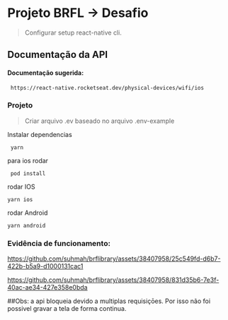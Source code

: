 
# Projeto BRFL -> Desafio

> Configurar setup react-native cli.


## Documentação da API

#### Documentação sugerida:

```http
 https://react-native.rocketseat.dev/physical-devices/wifi/ios
```

### Projeto


> Criar arquivo .ev baseado no arquivo .env-example

Instalar dependencias


```http
 yarn
```

para ios rodar

```http
 pod install
```

rodar IOS

```http
yarn ios
```

rodar Android

```http
yarn android
```



### Evidência de funcionamento:



https://github.com/suhmah/brflibrary/assets/38407958/25c549fd-d6b7-422b-b5a9-d1000131cac1


https://github.com/suhmah/brflibrary/assets/38407958/831d35b6-7e3f-40ac-ae34-427e358e0bda

##Obs: a api bloqueia devido a multiplas requisiçōes. Por isso não foi possivel gravar a tela de forma continua.

